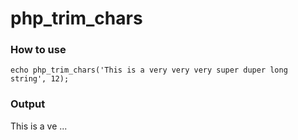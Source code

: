 # php_trim_chars
### How to use  
```
echo php_trim_chars('This is a very very very super duper long string', 12);
```
### Output
This is a ve ...
